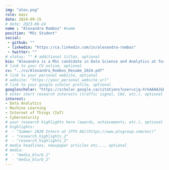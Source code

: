```yaml
---
img: "alex.png"
role: masc
date: 2024-09-15
# date: 2023-08-24
name : "Alexandra Rombos" #name
position: "MSc Student" 
social: 
 - github: ""
 - linkedin: "https://ca.linkedin.com/in/alexandra-rombos" 
 - twitter: ""
# status: "" # additional titles, optional
bio: "Alexandra is a MSc candidate in Data Science and Analytics at Toronto Metropolitan University in Canada. She holds a Bachelor's of Commerce Degree from Toronto Metropolitan University with a Minor in Computer Science,  where she graduated with Honours. Alexandra has expanded her knowledge of Data Analytics through her work experiences in the Finance and Entertainment sectors in Toronto. Alexandra has built her portfolio in the areas of IT Infrastructure and Business Intelligence and Analytics as a current Graduate Assistant at Toronto Metropolitan University. As a student of a Vector affiliated program, Alexandra looks forward to expanding her knowledge of Artificial Intelligence and using her Analytics background to complete impactful research at LiTrans."
# link to your CV online, optional
cv: "../cv/Alexandra_Rombos_Resume_2024.pdf" 
# link to your personal website, optional
# website: "https://your_personal_website_url" 
# link to your google scholar profile, optional
googlescholar: "https://scholar.google.ca/citations?user=zjq-XrkAAAAJ&hl=en&oi=ao"
# enter short research interests (traffic signal, CAV, etc.), optional
interest: 
- Data Analytics
- Machine Learning
- Internet of Things (IoT)
- Cybersecurity
# your research highlights here (awards, achievements, etc.), optional
# highlights: 
#  - "Summer 2020 Intern at [PTV AG](https://www.ptvgroup.com/en/)"
#  - "research_highlights_2"
#  - "research_highlights_3" 
# media headlines, newspaper articles etc..., optional
# media: 
#  - "media_blurb_1"
#  - "media_blurb_2" 
---
```

